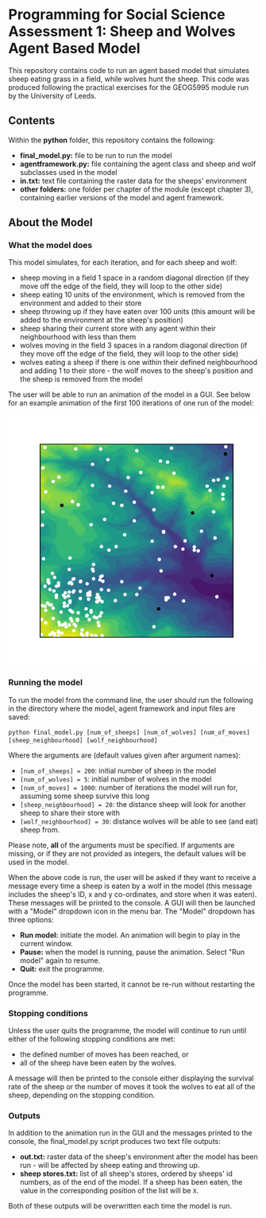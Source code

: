 # Programming for Social Science Assessment 1: Sheep and Wolves Agent Based Model

This repository contains code to run an agent based model that simulates sheep eating grass in a field, while wolves hunt the sheep. This code was produced following the practical exercises for the GEOG5995 module run by the University of Leeds.

## Contents

Within the **python** folder, this repository contains the following:
- **final_model.py:** file to be run to run the model
- **agentframework.py:** file containing the agent class and sheep and wolf subclasses used in the model
- **in.txt:** text file containing the raster data for the sheeps' environment
- **other folders:** one folder per chapter of the module (except chapter 3), containing earlier versions of the model and agent framework.

## About the Model

### What the model does

This model simulates, for each iteration, and for each sheep and wolf:
- sheep moving in a field 1 space in a random diagonal direction (if they move off the edge of the field, they will loop to the other side)
- sheep eating 10 units of the environment, which is removed from the environment and added to their store
- sheep throwing up if they have eaten over 100 units (this amount will be added to the environment at the sheep's position)
- sheep sharing their current store with any agent within their neighbourhood with less than them
- wolves moving in the field 3 spaces in a random diagonal direction (if they move off the edge of the field, they will loop to the other side)
- wolves eating a sheep if there is one within their defined neighbourhood and adding 1 to their store - the wolf moves to the sheep's position and the sheep is removed from the model

The user will be able to run an animation of the model in a GUI. See below for an example animation of the first 100 iterations of one run of the model:

![sheep_and_wolves_animation](https://github.com/tmcunningham/tmcunningham.github.io/blob/main/images/sheep_and_wolves.gif)

### Running the model

To run the model from the command line, the user should run the following in the directory where the model, agent framework and input files are saved:

	python final_model.py [num_of_sheeps] [num_of_wolves] [num_of_moves] [sheep_neighbourhood] [wolf_neighbourhood]

Where the arguments are (default values given after argument names):
- ```[num_of_sheeps] = 200```: initial number of sheep in the model
- ```[num_of_wolves] = 5```: initial number of wolves in the model
- ```[num_of_moves] = 1000```: number of iterations the model will run for, assuming some sheep survive this long
- ```[sheep_neighbourhood] = 20```: the distance sheep will look for another sheep to share their store with
- ```[wolf_neighbourhood] = 30```: distance wolves will be able to see (and eat) sheep from.

Please note, **all** of the arguments must be specified. If arguments are missing, or if they are not provided as integers, the default values will be used in the model.

When the above code is run, the user will be asked if they want to receive a message every time a sheep is eaten by a wolf in the model (this message includes the sheep's ID, x and y co-ordinates, and store when it was eaten). These messages will be printed to the console. A GUI will then be launched with a "Model" dropdown icon in the menu bar. The "Model" dropdown has three options:
- **Run model:** initiate the model. An animation will begin to play in the current window.
- **Pause:** when the model is running, pause the animation. Select "Run model" again to resume.
- **Quit:** exit the programme.

Once the model has been started, it cannot be re-run without restarting the programme.

### Stopping conditions

Unless the user quits the programme, the model will continue to run until either of the following stopping conditions are met:
- the defined number of moves has been reached, or
- all of the sheep have been eaten by the wolves.

A message will then be printed to the console either displaying the survival rate of the sheep or the number of moves it took the wolves to eat all of the sheep, depending on the stopping condition.

### Outputs

In addition to the animation run in the GUI and the messages printed to the console, the final_model.py script produces two text file outputs:
- **out.txt:** raster data of the sheep's environment after the model has been run - will be affected by sheep eating and throwing up.
- **sheep stores.txt:** list of all sheep's stores, ordered by sheeps' id numbers, as of the end of the model. If a sheep has been eaten, the value in the corresponding position of the list will be ```X```.

Both of these outputs will be overwritten each time the model is run.
